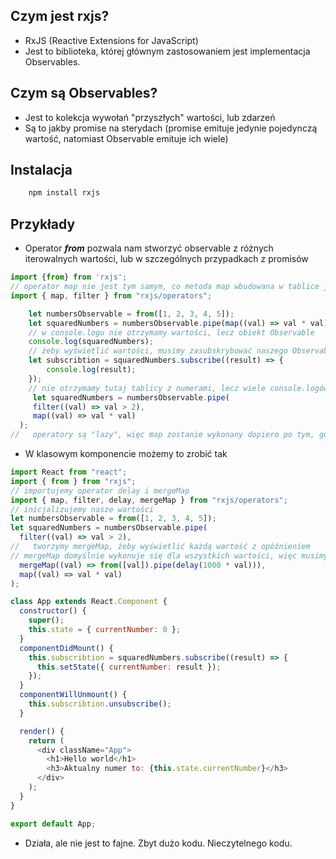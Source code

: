## Czym jest rxjs?

- RxJS (Reactive Extensions for JavaScript)
- Jest to biblioteka, której głównym zastosowaniem jest implementacja Observables.

## Czym są Observables?

- Jest to kolekcja wywołań "przyszłych" wartości, lub zdarzeń
- Są to jakby promise na sterydach (promise emituje jedynie pojedynczą wartość, natomiast Observable emituje ich wiele)

## Instalacja

```bash
    npm install rxjs
```

## Przykłady

- Operator **_from_** pozwala nam stworzyć observable z różnych iterowalnych wartości, lub w szczególnych przypadkach z promisów

```JavaScript
import {from} from 'rxjs';
// operator map nie jest tym samym, co metoda map wbudowana w tablice javascriptowe
import { map, filter } from "rxjs/operators";

    let numbersObservable = from([1, 2, 3, 4, 5]);
    let squaredNumbers = numbersObservable.pipe(map((val) => val * val));
    // w console.logu nie otrzymamy wartości, lecz obiekt Observable
    console.log(squaredNumbers);
    // żeby wyświetlić wartości, musimy zasubskrybować naszego Observable
    let subscribtion = squaredNumbers.subscribe((result) => {
        console.log(result);
    });
    // nie otrzymamy tutaj tablicy z numerami, lecz wiele console.logów
     let squaredNumbers = numbersObservable.pipe(
     filter((val) => val > 2),
     map((val) => val * val)
  );
//   operatory są "lazy", więc map zostanie wykonany dopiero po tym, gdy filter zakończy swoje działanie
```

- W klasowym komponencie możemy to zrobić tak

```JavaScript
import React from "react";
import { from } from "rxjs";
// importujemy operator delay i mergeMap
import { map, filter, delay, mergeMap } from "rxjs/operators";
// inicjalizujemy nasze wartości
let numbersObservable = from([1, 2, 3, 4, 5]);
let squaredNumbers = numbersObservable.pipe(
  filter((val) => val > 2),
//   tworzymy mergeMap, żeby wyświetlić każdą wartość z opóźnieniem
// mergeMap domyślnie wykonuje się dla wszystkich wartości, więc musimy każdej z osobna przypisać delay
  mergeMap((val) => from([val]).pipe(delay(1000 * val))),
  map((val) => val * val)
);

class App extends React.Component {
  constructor() {
    super();
    this.state = { currentNumber: 0 };
  }
  componentDidMount() {
    this.subscribtion = squaredNumbers.subscribe((result) => {
      this.setState({ currentNumber: result });
    });
  }
  componentWillUnmount() {
    this.subscribtion.unsubscribe();
  }

  render() {
    return (
      <div className="App">
        <h1>Hello world</h1>
        <h3>Aktualny numer to: {this.state.currentNumber}</h3>
      </div>
    );
  }
}

export default App;

```

- Działa, ale nie jest to fajne. Zbyt dużo kodu. Nieczytelnego kodu.
